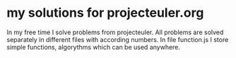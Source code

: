 # my solutions for projecteuler.org
In my free time I solve problems from projecteuler. All problems are solved separately in different files with according numbers. In file function.js I store simple functions, algorythms which can be used anywhere. 
